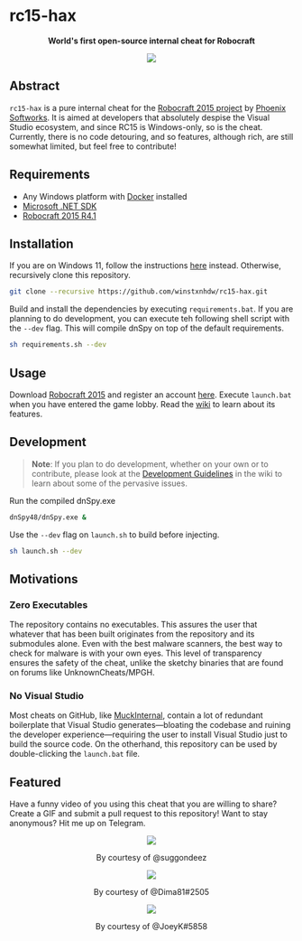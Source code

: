 # rc15-hax

<p align="center"><b>World's first open-source internal cheat for Robocraft</b></p>

<div align="center">
    <img src="https://raw.githubusercontent.com/wiki/winstxnhdw/rc15-hax/resources/showcase.gif" />
</div>

## Abstract

`rc15-hax` is a pure internal cheat for the [Robocraft 2015 project](https://github.com/phoenix-softworks/RC15-Launcher-Public) by [Phoenix Softworks](https://github.com/phoenix-softworks). It is aimed at developers that absolutely despise the Visual Studio ecosystem, and since RC15 is Windows-only, so is the cheat. Currently, there is no code detouring, and so features, although rich, are still somewhat limited, but feel free to contribute!

## Requirements

- Any Windows platform with [Docker](https://docs.docker.com/desktop/windows/install/) installed
- [Microsoft .NET SDK](https://dotnet.microsoft.com/en-us/download)
- [Robocraft 2015 R4.1](https://drive.google.com/drive/folders/1k3W2OyI84EgYzKfXWOZ_vaffNR01taYn)

## Installation

If you are on Windows 11, follow the instructions [here](https://github.com/winstxnhdw/rc15-hax/wiki) instead. Otherwise, recursively clone this repository.

```bash
git clone --recursive https://github.com/winstxnhdw/rc15-hax.git
```

Build and install the dependencies by executing `requirements.bat`. If you are planning to do development, you can execute teh following shell script with the `--dev` flag. This will compile dnSpy on top of the default requirements.

```bash
sh requirements.sh --dev
```

## Usage

Download [Robocraft 2015](https://drive.google.com/file/d/1T3i7x2OC0GuELEWjSt_fuWAge-xAsZEi/view?usp=sharing) and register an account [here](https://phoenixsoftworks.net/register.html). Execute `launch.bat` when you have entered the game lobby. Read the [wiki](https://github.com/winstxnhdw/rc15-hax/wiki/Features) to learn about its features.

## Development

>**Note**: If you plan to do development, whether on your own or to contribute, please look at the [Development Guidelines](https://github.com/winstxnhdw/rc15-hax/wiki/Development-Guidelines) in the wiki to learn about some of the pervasive issues.

Run the compiled dnSpy.exe

```bash
dnSpy48/dnSpy.exe &
```

Use the `--dev` flag on `launch.sh` to build before injecting.

```bash
sh launch.sh --dev
```

## Motivations

### Zero Executables

The repository contains no executables. This assures the user that whatever that has been built originates from the repository and its submodules alone. Even with the best malware scanners, the best way to check for malware is with your own eyes. This level of transparency ensures the safety of the cheat, unlike the sketchy binaries that are found on forums like UnknownCheats/MPGH.

### No Visual Studio

Most cheats on GitHub, like [MuckInternal](https://github.com/win32kbase/MuckInternal), contain a lot of redundant boilerplate that Visual Studio generates—bloating the codebase and ruining the developer experience—requiring the user to install Visual Studio just to build the source code. On the otherhand, this repository can be used by double-clicking the `launch.bat` file.

## Featured

Have a funny video of you using this cheat that you are willing to share? Create a GIF and submit a pull request to this repository! Want to stay anonymous? Hit me up on Telegram.

<div align="center">
    <img src="https://raw.githubusercontent.com/wiki/winstxnhdw/rc15-hax/resources/phantom.gif" />
    <p align="center">By courtesy of @suggondeez</p>
</div>

<div align="center">
    <img src="https://raw.githubusercontent.com/wiki/winstxnhdw/rc15-hax/resources/Dima81.gif" />
    <p align="center">By courtesy of @Dima81#2505</p>
</div>

<div align="center">
    <img src="https://raw.githubusercontent.com/wiki/winstxnhdw/rc15-hax/resources/Joey_Kuruma.gif" />
    <p align="center">By courtesy of @JoeyK#5858</p>
</div>
